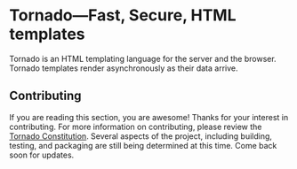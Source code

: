 # Tornado&mdash;Fast, Secure, HTML templates

Tornado is an HTML templating language for the server and the browser. Tornado templates render asynchronously as their data arrive.

## Contributing

If you are reading this section, you are awesome! Thanks for your interest in contributing. For more information on contributing, please review the [Tornado Constitution](constitution/CONTENTS.md). Several aspects of the project, including building, testing, and packaging are still being determined at this time. Come back soon for updates.
